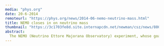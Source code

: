 ```yaml
---
media: "phys.org"
date: 20-6-2014
remoteurl: "https://phys.org/news/2014-06-nemo-neutrino-mass.html"
title: NEMO closes in on neutrino mass
thumbnail: "https://3c1703fe8d.site.internapcdn.net/newman/csz/news/800/2014/nemoclosesin.jpg"
abstract:
  The NEMO (Neutrino Ettore Majorana Observatory) experiment, whose goal was to elucidate the nature of neutrinos and measure their mass, yielded very positive results. The product of an extensive international collaboration including seven CNRS joint laboratories1, the detector, installed in the Modane Underground Laboratory (CNRS/CEA) in the Fréjus road tunnel, ran from 2003 to 2011...
---
```

